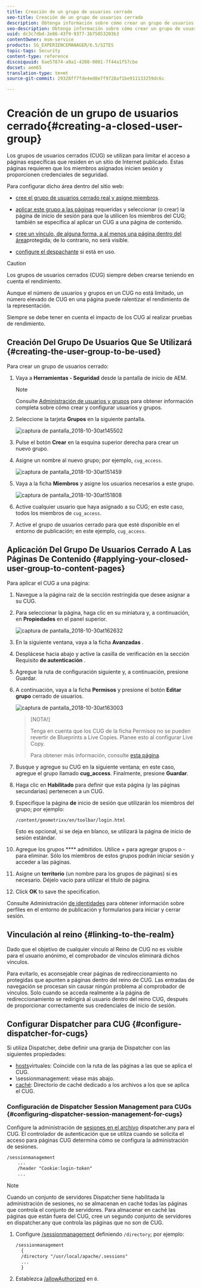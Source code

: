 ```yaml
---
title: Creación de un grupo de usuarios cerrado
seo-title: Creación de un grupo de usuarios cerrado
description: Obtenga información sobre cómo crear un grupo de usuarios cerrado.
seo-description: Obtenga información sobre cómo crear un grupo de usuarios cerrado.
uuid: dc3c7dbd-2e86-43f9-9377-3b75053203b3
contentOwner: msm-service
products: SG_EXPERIENCEMANAGER/6.5/SITES
topic-tags: Security
content-type: reference
discoiquuid: 6ae57874-a9a1-4208-9001-7f44a1f57cbe
docset: aem65
translation-type: tm+mt
source-git-commit: 29328ff7fde4ed0e7f9728af1be911133259dc6c

---
```



# Creación de un grupo de usuarios cerrado{#creating-a-closed-user-group}

Los grupos de usuarios cerrados (CUG) se utilizan para limitar el acceso a páginas específicas que residen en un sitio de Internet publicado. Estas páginas requieren que los miembros asignados inicien sesión y proporcionen credenciales de seguridad.

Para configurar dicho área dentro del sitio web:

* [cree el grupo de usuarios cerrado real y asigne miembros](#creating-the-user-group-to-be-used).

* [aplicar este grupo a las páginas](#applying-your-closed-user-group-to-content-pages) requeridas y seleccionar (o crear) la página de inicio de sesión para que la utilicen los miembros del CUG; también se especifica al aplicar un CUG a una página de contenido.

* [cree un vínculo, de alguna forma, a al menos una página dentro del área](#linking-to-the-realm)protegida; de lo contrario, no será visible.
* [configure el despachante](#configure-dispatcher-for-cugs) si está en uso.

>[!CAUTION]
>
>Los grupos de usuarios cerrados (CUG) siempre deben crearse teniendo en cuenta el rendimiento.
>
>Aunque el número de usuarios y grupos en un CUG no está limitado, un número elevado de CUG en una página puede ralentizar el rendimiento de la representación.
>
>Siempre se debe tener en cuenta el impacto de los CUG al realizar pruebas de rendimiento.

## Creación Del Grupo De Usuarios Que Se Utilizará {#creating-the-user-group-to-be-used}

Para crear un grupo de usuarios cerrado:

1. Vaya a **Herramientas - Seguridad** desde la pantalla de inicio de AEM.

   >[!NOTE]
   >
   >Consulte [Administración de usuarios y grupos](/help/sites-administering/security.md#managing-users-and-groups) para obtener información completa sobre cómo crear y configurar usuarios y grupos.

1. Seleccione la tarjeta **Grupos** en la siguiente pantalla.

   ![captura de pantalla_2018-10-30at145502](assets/screenshot_2018-10-30at145502.png)

1. Pulse el botón **Crear** en la esquina superior derecha para crear un nuevo grupo.
1. Asigne un nombre al nuevo grupo; por ejemplo, `cug_access`.

   ![captura de pantalla_2018-10-30at151459](assets/screenshot_2018-10-30at151459.png)

1. Vaya a la ficha **Miembros** y asigne los usuarios necesarios a este grupo.

   ![captura de pantalla_2018-10-30at151808](assets/screenshot_2018-10-30at151808.png)

1. Active cualquier usuario que haya asignado a su CUG; en este caso, todos los miembros de `cug_access`.
1. Active el grupo de usuarios cerrado para que esté disponible en el entorno de publicación; en este ejemplo, `cug_access`.

## Aplicación Del Grupo De Usuarios Cerrado A Las Páginas De Contenido {#applying-your-closed-user-group-to-content-pages}

Para aplicar el CUG a una página:

1. Navegue a la página raíz de la sección restringida que desee asignar a su CUG.
1. Para seleccionar la página, haga clic en su miniatura y, a continuación, en **Propiedades** en el panel superior.

   ![captura de pantalla_2018-10-30at162632](assets/screenshot_2018-10-30at162632.png)

1. En la siguiente ventana, vaya a la ficha **Avanzadas** .
1. Desplácese hacia abajo y active la casilla de verificación en la sección Requisito **de autenticación** .

1. Agregue la ruta de configuración siguiente y, a continuación, presione Guardar.
1. A continuación, vaya a la ficha **Permisos** y presione el botón **Editar grupo** cerrado de usuarios.

   ![captura de pantalla_2018-10-30at163003](assets/screenshot_2018-10-30at163003.png)

   >[NOTA!]
   >
   > Tenga en cuenta que los CUG de la ficha Permisos no se pueden revertir de Blueprints a Live Copies. Planee esto al configurar Live Copy.
   >
   > Para obtener más información, consulte [esta página](closed-user-groups.md#aem-livecopy).

1. Busque y agregue su CUG en la siguiente ventana; en este caso, agregue el grupo llamado **cug_access**. Finalmente, presione **Guardar**.
1. Haga clic en **Habilitado** para definir que esta página (y las páginas secundarias) pertenecen a un CUG.
1. Especifique la página **de** inicio de sesión que utilizarán los miembros del grupo; por ejemplo:

   `/content/geometrixx/en/toolbar/login.html`

   Esto es opcional, si se deja en blanco, se utilizará la página de inicio de sesión estándar.

1. Agregue los grupos **** admitidos. Utilice + para agregar grupos o - para eliminar. Sólo los miembros de estos grupos podrán iniciar sesión y acceder a las páginas.
1. Asigne un **territorio** (un nombre para los grupos de páginas) si es necesario. Déjelo vacío para utilizar el título de página.
1. Click **OK** to save the specification.

Consulte Administración [de identidades](/help/sites-administering/identity-management.md) para obtener información sobre perfiles en el entorno de publicación y formularios para iniciar y cerrar sesión.

## Vinculación al reino {#linking-to-the-realm}

Dado que el objetivo de cualquier vínculo al Reino de CUG no es visible para el usuario anónimo, el comprobador de vínculos eliminará dichos vínculos.

Para evitarlo, es aconsejable crear páginas de redireccionamiento no protegidas que apunten a páginas dentro del reino de CUG. Las entradas de navegación se procesan sin causar ningún problema al comprobador de vínculos. Solo cuando se acceda realmente a la página de redireccionamiento se redirigirá al usuario dentro del reino CUG, después de proporcionar correctamente sus credenciales de inicio de sesión.

## Configurar Dispatcher para CUG {#configure-dispatcher-for-cugs}

Si utiliza Dispatcher, debe definir una granja de Dispatcher con las siguientes propiedades:

* [hosts](https://helpx.adobe.com/experience-manager/dispatcher/using/dispatcher-configuration.html#identifying-virtual-hosts-virtualhosts)virtuales: Coincide con la ruta de las páginas a las que se aplica el CUG.
* \sessionmanagement: véase más abajo.
* [caché](https://helpx.adobe.com/experience-manager/dispatcher/using/dispatcher-configuration.html#configuring-the-dispatcher-cache-cache): Directorio de caché dedicado a los archivos a los que se aplica el CUG.

### Configuración de Dispatcher Session Management para CUGs {#configuring-dispatcher-session-management-for-cugs}

Configure la administración de [sesiones en el archivo](https://helpx.adobe.com/experience-manager/dispatcher/using/dispatcher-configuration.html#enabling-secure-sessions-sessionmanagement) dispatcher.any para el CUG. El controlador de autenticación que se utiliza cuando se solicita el acceso para páginas CUG determina cómo se configura la administración de sesiones.

```xml
/sessionmanagement
    ...
    /header "Cookie:login-token"
    ...
```

>[!NOTE]
>
>Cuando un conjunto de servidores Dispatcher tiene habilitada la administración de sesiones, no se almacenan en caché todas las páginas que controla el conjunto de servidores. Para almacenar en caché las páginas que están fuera del CUG, cree un segundo conjunto de servidores en dispatcher.any
>que controla las páginas que no son de CUG.

1. Configure [/sessionmanagement](https://helpx.adobe.com/experience-manager/dispatcher/using/dispatcher-configuration.html#enabling-secure-sessions-sessionmanagement) definiendo `/directory`; por ejemplo:

   ```xml
   /sessionmanagement
     {
     /directory "/usr/local/apache/.sessions"
     ...
     }
   ```

1. Establezca [/allowAuthorized](https://helpx.adobe.com/experience-manager/dispatcher/using/dispatcher-configuration.html#caching-when-authentication-is-used) en `0`.

